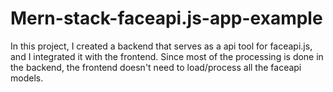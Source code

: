# Mern-stack-faceapi.js-app-example
In this project, I created a backend that serves as a api tool for faceapi.js, and I integrated it with the frontend. Since most of the processing is done in the backend, the frontend doesn't need to load/process all the faceapi models.

